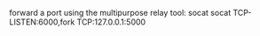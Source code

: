 forward a port using the multipurpose relay tool: socat
socat TCP-LISTEN:6000,fork TCP:127.0.0.1:5000
